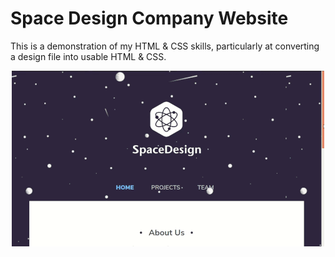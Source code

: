 # Space Design Company Website #

This is a demonstration of my HTML &amp; CSS skills, particularly at converting a design file into usable HTML &amp; CSS.

<p align="center">
  <img alt="Screencast of website" src="example.gif">
</p>
